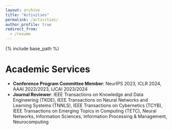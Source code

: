 ```yaml
---
layout: archive
title: "Activities"
permalink: /activities/
author_profile: true
redirect_from:
  - /resume
---
```


{% include base_path %}

Academic Services
======
* **Conference Program Committee Member**: NeurIPS 2023, ICLR 2024, AAAI 2022/2023, IJCAI 2023/2024
* **Journal Reviewer**: IEEE Transactions on Knowledge and Data Engineering (TKDE), IEEE Transactions on Neural Networks and Learning Systems (TNNLS), IEEE Transactions on Cybernetics (TCYB), IEEE Transactions on Emerging Topics in Computing (TETC), Neural Networks, Information Sciences, Information Processing & Management, Neurocomputing
